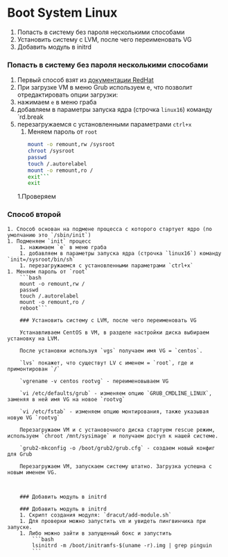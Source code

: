 # Boot System Linux

1. Попасть в систему без пароля несколькими способами
1. Установить систему с LVM, после чего переименовать VG
1. Добавить модуль в initrd

### Попасть в систему без пароля несколькими способами
1. Первый способ взят из [документации RedHat](https://access.redhat.com/documentation/en-us/red_hat_enterprise_linux/7/html/system_administrators_guide/sec-terminal_menu_editing_during_boot#sec-Changing_and_Resetting_the_Root_Password)
1. При загрузке VM в меню Grub используем e, что позволит отредактировать опции загрузки:
1. нажимаем `e` в меню граба
1. добавляем в параметры запуска ядра (строчка `linux16`) команду `rd.break
1. перезагружаемся с установленными параметрами `ctrl+x`
   1. Меняем пароль от `root`
        ```bash
        mount -o remount,rw /sysroot
        chroot /sysroot
        passwd
        touch /.autorelabel
        mount -o remount,ro /
        exit```
        exit
    1.Проверяем
### Способ второй

    1. Способ основан на подмене процесса с которого стартует ядро (по умолчанию это `/sbin/init`)
    1. Подменяем `init` процесс
        1. нажимаем `e` в меню граба
        1. добавляем в параметры запуска ядра (строчка `linux16`) команду `init=/sysroot/bin/sh`
        1. перезагружаемся с установленными параметрами `ctrl+x`
    1. Меняем пароль от `root`
        ```bash
        mount -o remount,rw /
        passwd
        touch /.autorelabel
        mount -o remount,ro /
        reboot```

        ### Установить систему с LVM, после чего переименовать VG

        Устанавливаем CentOS в VM, в разделе настройки диска выбираем установку на LVM.

        После установки используя `vgs` получаем имя VG = `centos`.

        `lvs` покажет, что существут LV c именем = `root`, где и примонтирован `/`

        `vgrename -v centos rootvg` - переименовываем VG

        `vi /etc/defaults/grub` - изменяем опцию `GRUB_CMDLINE_LINUX`, заменяя в ней имя VG на новое `rootvg`

        `vi /etc/fstab` - изменяем опцию монтирования, также указывая новую VG `rootvg`

        Перезагружаем VM и с установочного диска стартуем rescue режим, используем `chroot /mnt/sysimage` и получаем доступ к нашей системе.

        `grub2-mkconfig -o /boot/grub2/grub.cfg` - создаем новый конфиг для Grub

        Перезагружаем VM, запускаем систему штатно. Загрузка успешна с новым именем VG.



        ### Добавить модуль в initrd

        ### Добавить модуль в initrd
        1. Скрипт создания модуля: `dracut/add-module.sh`
        1. Для проверки можно запустить vm и увидеть пингвинчика при запуске.
        1. Либо можно зайти в запущенный бокс и запустить
            ```bash
            lsinitrd -m /boot/initramfs-$(uname -r).img | grep pinguin
            ```
